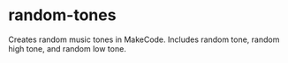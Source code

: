 # random-tones
Creates random music tones in MakeCode.
Includes random tone, random high tone, and random low tone.
